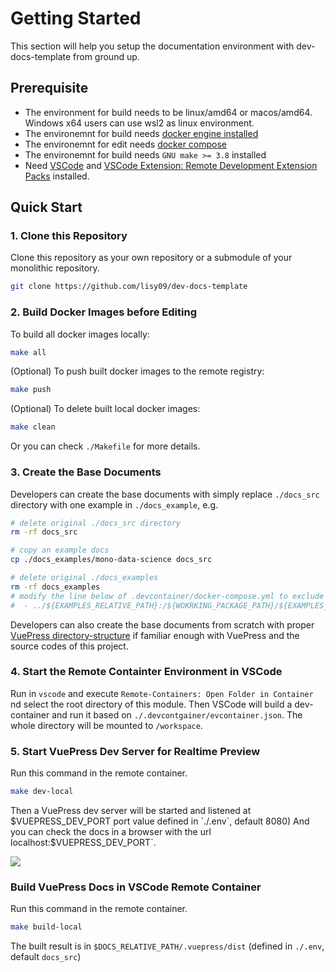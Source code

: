 # Getting Started

This section will help you setup the documentation environment with dev-docs-template from ground up.

## Prerequisite

- The environment for build needs to be linux/amd64 or macos/amd64. Windows x64 users can use wsl2 as linux environment.
- The environemnt for build needs [docker engine installed](https://docs.docker.om/engine/install/)
- The environemnt for edit needs [docker compose](https://docs.docker.com/compose/install/)
- The environemnt for build needs `GNU make >= 3.8` installed
- Need [VSCode](https://code.visualstudio.com/docs/setup/etup-overview) and [VSCode Extension: Remote Development Extension Packs](https://marketplace.visualstudio.com/items?itemName=ms-vscode-remote.scode-remote-extensionpack) installed.

## Quick Start

### 1. Clone this Repository

Clone this repository as your own repository or a submodule of your monolithic repository.

```bash
git clone https://github.com/lisy09/dev-docs-template
```

### 2. Build Docker Images before Editing

To build all docker images locally:
```bash
make all
```

(Optional) To push built docker images to the remote registry:
```bash
make push
```

(Optional) To delete built local docker images:
```bash
make clean
```

Or you can check `./Makefile` for more details.

### 3. Create the Base Documents

Developers can create the base documents with simply replace `./docs_src` directory with one example in `./docs_example`, e.g.

```bash
# delete original ./docs_src directory
rm -rf docs_src

# copy an example docs
cp ./docs_examples/mono-data-science docs_src

# delete original ./docs_examples
rm -rf docs_examples
# modify the line below of .devcontainer/docker-compose.yml to exclude mounting docs_examples
#  - ../${EXAMPLES_RELATIVE_PATH}:/${WOKRKING_PACKAGE_PATH}/${EXAMPLES_RELATIVE_PATH}:cached
```

Developers can also create the base documents from scratch with proper [VuePress directory-structure](https://vuepress.vuejs.org/zh/guide/directory-structure.html) if familiar enough with VuePress and the source codes of this project.

### 4.  Start the Remote Containter Environment in VSCode

Run in `vscode` and execute `Remote-Containers: Open Folder in Container` nd select the root directory of this module.
Then VSCode will build a dev-container and run it based on `./.devcontgainer/evcontainer.json`.
The whole directory will be mounted to `/workspace`.

### 5. Start VuePress Dev Server for Realtime Preview

Run this command in the remote container.

```bash
make dev-local
```

Then a VuePress dev server will be started and listened at $VUEPRESS_DEV_PORT port value defined in `./.env`, default 8080)
And you can check the docs in a browser with the url localhost:$VUEPRESS_DEV_PORT`.

![](./quick-start.gif)

### Build VuePress Docs in VSCode Remote Container

Run this command in the remote container.

```bash
make build-local
```

The built result is in `$DOCS_RELATIVE_PATH/.vuepress/dist` (defined in `./.env`, default `docs_src`)